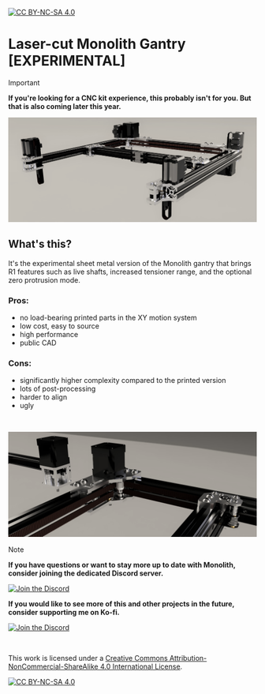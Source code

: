 [![CC BY-NC-SA 4.0][cc-by-nc-sa-shield]][cc-by-nc-sa]

# Laser-cut Monolith Gantry [EXPERIMENTAL]
> [!IMPORTANT]
> **If you're looking for a CNC kit experience, this probably isn't for you. But that is also coming later this year.**

![1](Images/sheet_metal_V2_6mm_2WD.PNG)

## What's this?
It's the experimental sheet metal version of the Monolith gantry that brings R1 features such as live shafts, increased tensioner range, and the optional zero protrusion mode.

### Pros:
- no load-bearing printed parts in the XY motion system
- low cost, easy to source
- high performance
- public CAD

### Cons:
- significantly higher complexity compared to the printed version
- lots of post-processing
- harder to align
- ugly

<br/>

![2](Images/plates.PNG)

> [!NOTE]
> **If you have questions or want to stay more up to date with Monolith, consider joining the dedicated Discord server.**
>
> [![Join the Discord](https://discord.com/api/guilds/1227971059764953230/widget.png?style=banner3)](https://discord.gg/JanBKxAzDz)
>
> **If you would like to see more of this and other projects in the future, consider supporting me on Ko-fi.**
>
> [![Join the Discord](https://github.com/CloakedWayne/Monolith_Gantry_V2-VT/blob/main/Images/kofi_short_button_white.png)](https://ko-fi.com/cloakedwayne)

<br/>

This work is licensed under a
[Creative Commons Attribution-NonCommercial-ShareAlike 4.0 International License][cc-by-nc-sa].

[![CC BY-NC-SA 4.0][cc-by-nc-sa-image]][cc-by-nc-sa]

[cc-by-nc-sa]: http://creativecommons.org/licenses/by-nc-sa/4.0/
[cc-by-nc-sa-image]: https://licensebuttons.net/l/by-nc-sa/4.0/88x31.png
[cc-by-nc-sa-shield]: https://img.shields.io/badge/License-CC%20BY--NC--SA%204.0-lightgrey.svg

